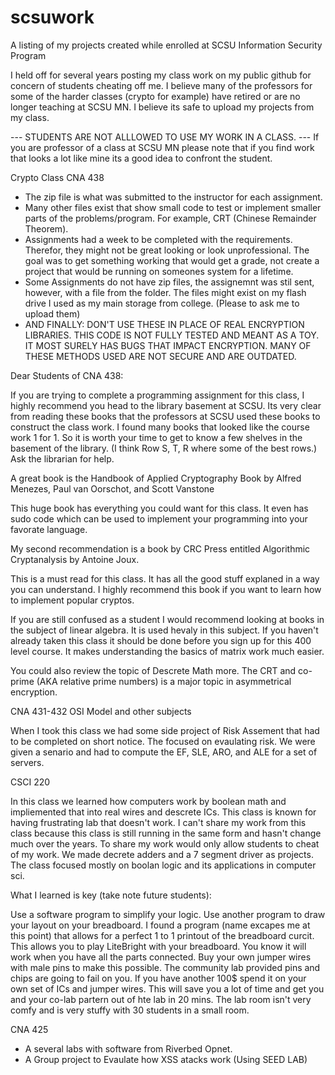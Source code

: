 # scsuwork
A listing of my projects created while enrolled at SCSU Information Security Program

I held off for several years posting my class work on my public github for concern of students cheating off me. I believe many of the professors for some of the harder classes (crypto for example) have retired or are no longer teaching at SCSU MN. I believe its safe to upload my projects from my class.

--- STUDENTS ARE NOT ALLLOWED TO USE MY WORK IN A CLASS. ---
If you are professor of a class at SCSU MN please note that if you find work that looks a lot like mine its a good idea to confront the student.


Crypto Class CNA 438
- The zip file is what was submitted to the instructor for each assignment.
- Many other files exist that show small code to test or implement smaller parts of the problems/program. For example, CRT (Chinese Remainder Theorem).
- Assignments had a week to be completed with the requirements. Therefor, they might not be great looking or look unprofessional. The goal was to get something working that would get a grade, not create a project that would be running on someones system for a lifetime.
- Some Assignments do not have zip files, the assignemnt was stil sent, however, with a file from the folder. The files might exist on my flash drive I used as my main storage from college. (Please to ask me to upload them)
- AND FINALLY: DON'T USE THESE IN PLACE OF REAL ENCRYPTION LIBRARIES. THIS CODE IS NOT FULLY TESTED AND MEANT AS A TOY. IT MOST SURELY HAS BUGS THAT IMPACT ENCRYPTION. MANY OF THESE METHODS USED ARE NOT SECURE AND ARE OUTDATED.

Dear Students of CNA 438:

If you are trying to complete a programming assignment for this class, I highly recommend you head to the library basement at SCSU. Its very clear from reading these books that the professors at SCSU used these books to construct the class work. I found many books that looked like the course work 1 for 1. So it is worth your time to get to know a few shelves in the basement of the library. (I think Row S, T, R where some of the best rows.) Ask the librarian for help.

A great book is the Handbook of Applied Cryptography Book by Alfred Menezes, Paul van Oorschot, and Scott Vanstone

This huge book has everything you could want for this class. It even has sudo code which can be used to implement your programming into your favorate language.

My second recommendation is a book by CRC Press entitled Algorithmic Cryptanalysis by Antoine Joux.

This is a must read for this class. It has all the good stuff explaned in a way you can understand. I highly recommend this book if you want to learn how to implement popular cryptos.

If you are still confused as a student I would recommend looking at books in the subject of linear algebra.
It is used hevaly in this subject. If you haven't already taken this class it should be done before you sign up for this 400 level course. It makes understanding the basics of matrix work much easier.

You could also review the topic of Descrete Math more. The CRT and co-prime (AKA relative prime numbers) is a major topic in asymmetrical encryption.

CNA 431-432 OSI Model and other subjects

When I took this class we had some side project of Risk Assement that had to be completed on short notice. The focused on evaulating risk. We were given a senario and had to compute the EF, SLE, ARO, and ALE for a set of servers.

CSCI 220

In this class we learned how computers work by boolean math and impliemented that into real wires and descrete ICs. This class is known for having frustrating lab that doesn't work. I can't share my work from this class because this class is still running in the same form and hasn't change much over the years. To share my work would only allow students to cheat of my work. We made decrete adders and a 7 segment driver as projects. The class focused mostly on boolan logic and its applications in computer sci.

What I learned is key (take note future students):

Use a software program to simplify your logic. Use another program to draw your layout on your breadboard. I found a program (name excapes me at this point) that allows for a perfect 1 to 1 printout of the breadboard curcit. This allows you to play LiteBright with your breadboard. You know it will work when you have all the parts connected. Buy your own jumper wires with male pins to make this possible. The community lab provided pins and chips are going to fail on you. If you have another 100$ spend it on your own set of ICs and jumper wires. This will save you a lot of time and get you and your co-lab partern out of hte lab in 20 mins. The lab room isn't very comfy and is very stuffy with 30 students in a small room.


CNA 425

- A several labs with software from Riverbed Opnet.
- A Group project to Evaulate how XSS atacks work (Using SEED LAB)

